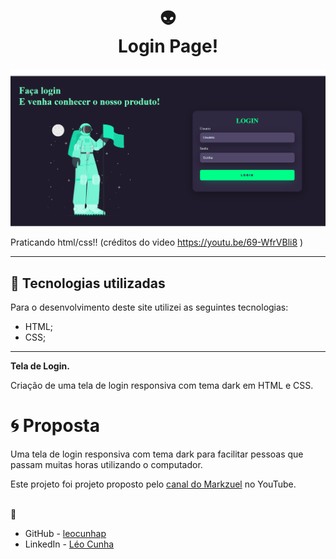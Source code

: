 
<h1 align="center">
  👽 <br>Login Page!
</h1>

![Resultado final do projeto](assets/img/preview.logo%20.png)


Praticando html/css!! (créditos do video https://youtu.be/69-WfrVBli8 )

---

## 💼 Tecnologias utilizadas

Para o desenvolvimento deste site utilizei as seguintes tecnologias:

- HTML;
- CSS;

---
**Tela de Login.**

Criação de uma tela de login responsiva com tema dark em HTML e CSS.  

# 🌀 Proposta <a name="id02"></a>

Uma tela de login responsiva com tema dark para facilitar pessoas que passam muitas horas utilizando o computador.

Este projeto foi projeto proposto pelo [canal do Markzuel](https://www.youtube.com/c/Markzuel) no YouTube. 


<br>
 📧 

- GitHub - [leocunhap](https://github.com/leocunhap)
- LinkedIn - [Léo Cunha](https://www.linkedin.com/in/l%C3%A9o-cunha)

